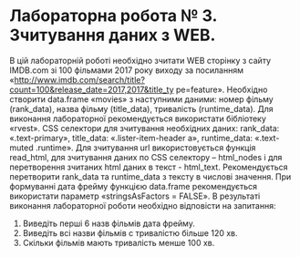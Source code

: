 # Лабораторна робота № 3. Зчитування даних з WEB. 
В цій лабораторній роботі необхідно зчитати WEB сторінку з сайту IMDB.com зі
100 фільмами 2017 року виходу за посиланням
«http://www.imdb.com/search/title?count=100&release_date=2017,2017&title_ty
pe=feature». Необхідно створити data.frame «movies» з наступними даними:
номер фільму (rank_data), назва фільму (title_data), тривалість (runtime_data).
Для виконання лабораторної рекомендується використати бібліотеку «rvest».
CSS селектори для зчитування необхідних даних: rank_data: «.text-primary»,
title_data: «.lister-item-header a», runtime_data: «.text-muted .runtime». Для
зчитування url використовується функція read_html, для зчитування даних по CSS
селектору – html_nodes і для перетворення зчитаних html даних в текст -
html_text. Рекомендується перетворити rank_data та runtime_data з тексту в
числові значення. При формуванні дата фрейму функцією data.frame
рекомендується використати параметр «stringsAsFactors = FALSE».
В результаті виконання лабораторної роботи необхідно відповісти на запитання:
1. Виведіть перші 6 назв фільмів дата фрейму.
2. Виведіть всі назви фільмів с тривалістю більше 120 хв.
3. Скільки фільмів мають тривалість менше 100 хв.
